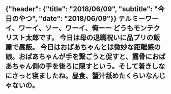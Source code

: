 {"header": {"title": "2018/06/09", "subtitle": "今日のやつ", "date": "2018/06/09"}}
テルミーワーイ、ワーイ、ソー、ワーイ、**俺ーー**
どうもモンテクリスト太郎です。
今日は母の退職祝いに品プリの飯屋で昼飯。
今日はおばあちゃんとは微妙な距離感の娘。おばあちゃんが手を繋ごうと促すと、露骨におばあちゃん側の手を後ろに隠すという。そして着きしなにさっと寝ましたね。昼食、蟹汁舐めたくらいなんじゃないの。
---